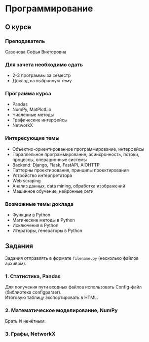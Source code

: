 # Программирование  

## О курсе
### Преподаватель
Сазонова Софья Викторовна

### Для зачета необходимо сдать
- 2-3 программы за семестр
- Доклад на выбранную тему

### Программа курса
- Pandas
- NumPy, MatPlotLib
- Численные методы
- Графические интерфейсы
- NetworkX

### Интересующие темы

- Объектно-ориентированное программирование, интерфейсы
- Параллельное программирование, асинхронность, потоки, процессы, операционные системы
- Backend: Django, Flask, FastAPI, AIOHTTP
- Паттерны проектирования, принципы проектирования
- Устройство интерпретатора
- Web scraping
- Анализ данных, data mining, обработка изображений
- Машинное обучение, нейронные сети

### Возможные темы доклада

- Функции в Python
- Магические методы в Python
- Исключения в Python
- Итераторы, генераторы в Python

## Задания

Задания отправлять в формате `filename.py` (несколько файлов архивом).

### 1. Статистика, Pandas

Для получения пути входных файлов использовать Config-файл (библиотека configparser).  
Итоговую таблицу экспортировать в HTML.  

### 2. Математическое моделирование, NumPy

Брать $N$ нечётным.  

### 3. Графы, NetworkX
